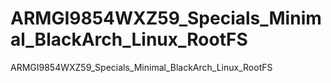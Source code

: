 # ARMGI9854WXZ59_Specials_Minimal_BlackArch_Linux_RootFS
ARMGI9854WXZ59_Specials_Minimal_BlackArch_Linux_RootFS

